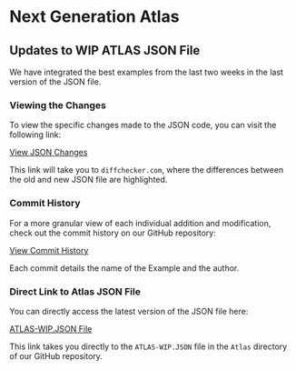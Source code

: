 # Next Generation Atlas

## Updates to WIP ATLAS JSON File

We have integrated the best examples from the last two weeks in the last version of the JSON file.

### Viewing the Changes

To view the specific changes made to the JSON code, you can visit the following link:

[View JSON Changes](https://www.diffchecker.com/yl4PWxGl/)

This link will take you to `diffchecker.com`, where the differences between the old and new JSON file are highlighted.

### Commit History

For a more granular view of each individual addition and modification, check out the commit history on our GitHub repository:

[View Commit History](https://github.com/EndgameEdge/Next-Generation-Atlas/commits/main)

Each commit details the name of the Example and the author.

### Direct Link to Atlas JSON File

You can directly access the latest version of the JSON file here:

[ATLAS-WIP.JSON File](https://github.com/EndgameEdge/Next-Generation-Atlas/blob/main/Atlas/ATLAS-WIP.JSON)

This link takes you directly to the `ATLAS-WIP.JSON` file in the `Atlas` directory of our GitHub repository.
